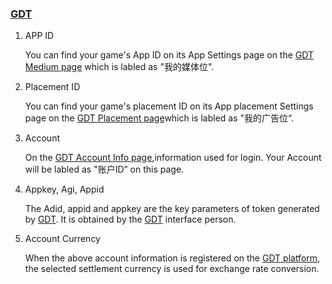 ###    [GDT](http://e.qq.com/ads/) 
1. APP ID

   You can find your game's App ID on its App Settings page on the [GDT Medium page](http://adnet.qq.com/medium/list) which is labled as "我的媒体位". 
2. Placement  ID

   You can find your game's placement  ID on its App placement Settings page on the [GDT Placement page](http://adnet.qq.com/placement/list)which is labled as "我的广告位“. 


3. Account

   On the [GDT Account Info page](http://adnet.qq.com/account/info),information used for login. Your Account will be labled as "账户ID” on this page.
4.  Appkey, Agi, Appid

    The Adid, appid and appkey are the key parameters of token generated by [GDT](http://e.qq.com/ads/).
It is obtained by the [GDT](http://e.qq.com/ads/) interface person.
5.  Account Currency

    When the above account information is registered on the [GDT platform](http://e.qq.com/ads/), the selected settlement currency is used for exchange rate conversion.